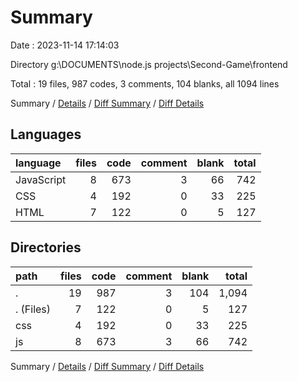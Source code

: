 # Summary

Date : 2023-11-14 17:14:03

Directory g:\\DOCUMENTS\\node.js projects\\Second-Game\\frontend

Total : 19 files,  987 codes, 3 comments, 104 blanks, all 1094 lines

Summary / [Details](details.md) / [Diff Summary](diff.md) / [Diff Details](diff-details.md)

## Languages
| language | files | code | comment | blank | total |
| :--- | ---: | ---: | ---: | ---: | ---: |
| JavaScript | 8 | 673 | 3 | 66 | 742 |
| CSS | 4 | 192 | 0 | 33 | 225 |
| HTML | 7 | 122 | 0 | 5 | 127 |

## Directories
| path | files | code | comment | blank | total |
| :--- | ---: | ---: | ---: | ---: | ---: |
| . | 19 | 987 | 3 | 104 | 1,094 |
| . (Files) | 7 | 122 | 0 | 5 | 127 |
| css | 4 | 192 | 0 | 33 | 225 |
| js | 8 | 673 | 3 | 66 | 742 |

Summary / [Details](details.md) / [Diff Summary](diff.md) / [Diff Details](diff-details.md)